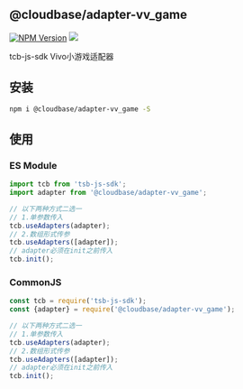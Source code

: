 ## @cloudbase/adapter-vv_game

[![NPM Version](https://img.shields.io/npm/v/@cloudbase/adapter-vv_game.svg?style=flat)](https://www.npmjs.com/package/@cloudbase/adapter-vv_game)
[![](https://img.shields.io/npm/dt/@cloudbase/adapter-vv_game.svg)](https://www.npmjs.com/package/@cloudbase/adapter-vv_game)

tcb-js-sdk Vivo小游戏适配器

## 安装
```bash
npm i @cloudbase/adapter-vv_game -S
```

## 使用
### ES Module
```javascript
import tcb from 'tsb-js-sdk';
import adapter from '@cloudbase/adapter-vv_game';

// 以下两种方式二选一
// 1.单参数传入
tcb.useAdapters(adapter);
// 2.数组形式传参
tcb.useAdapters([adapter]);
// adapter必须在init之前传入
tcb.init();
```

### CommonJS
```javascript
const tcb = require('tsb-js-sdk');
const {adapter} = require('@cloudbase/adapter-vv_game');

// 以下两种方式二选一
// 1.单参数传入
tcb.useAdapters(adapter);
// 2.数组形式传参
tcb.useAdapters([adapter]);
// adapter必须在init之前传入
tcb.init();
```